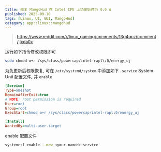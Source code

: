 ```yaml
---
title: 修复 MangoHud 在 Intel CPU 上功率始终为 0.0 W
published: 2025-09-10
tags: [Linux, UI, GUI, MangoHud]
category: app::linux::mangohud
---
```


> <https://www.reddit.com/r/linux_gaming/comments/13g4qpz/comment/jlxda0x>

运行如下指令修改权限即可
```sh
sudo chmod o+r /sys/class/powercap/intel-rapl\:0/energy_uj
```

为免更新后权限恢复, 可在 `/etc/systemd/system` 中添加如下 `.service` System Unit 配置文件, 并 `enable`
```ini
[Service]
Type=oneshot
RemainAfterExit=true
# NOTE: root permission is required
User=root
Group=root
ExecStart=chmod o+r /sys/class/powercap/intel-rapl:0/energy_uj

[Install]
WantedBy=multi-user.target
```

enable 配置文件
```sh
systemctl enable --now <your-named>.service
```
